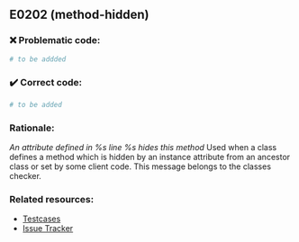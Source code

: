 ## E0202 (method-hidden)

### :x: Problematic code:

```python
# to be addded
```

### :heavy_check_mark: Correct code:

```python
# to be added
```

### Rationale:

 *An attribute defined in %s line %s hides this method*
  Used when a class defines a method which is hidden by an instance attribute
  from an ancestor class or set by some client code. This message belongs to
  the classes checker.



### Related resources:

- [Testcases](#)
- [Issue Tracker](https://github.com/PyCQA/pylint/issues?q=is%3Aissue+%22method-hidden%22+OR+%22E0202%22)
